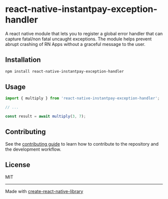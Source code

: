 # react-native-instantpay-exception-handler

A react native module that lets you to register a global error handler that can capture fatal/non fatal uncaught exceptions. The module helps prevent abrupt crashing of RN Apps without a graceful message to the user.

## Installation

```sh
npm install react-native-instantpay-exception-handler
```

## Usage


```js
import { multiply } from 'react-native-instantpay-exception-handler';

// ...

const result = await multiply(3, 7);
```


## Contributing

See the [contributing guide](CONTRIBUTING.md) to learn how to contribute to the repository and the development workflow.

## License

MIT

---

Made with [create-react-native-library](https://github.com/callstack/react-native-builder-bob)
